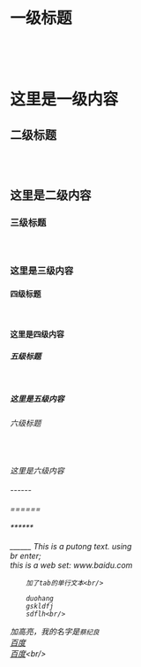 <h1>一级标题<h1><br/>
<br/>
这里是一级内容<br/>
<h2>二级标题<h2><br/>
<br/>
这里是二级内容<br/>
<h3>三级标题<h3><br/>
<br/>
这里是三级内容<br/>
<h4>四级标题<h4><br/>
<br/>
这里是四级内容<br/>
<h5>五级标题<h5><br/>
<br/>
这里是五级内容<br/>
<h6>六级标题<h6><br/>
<br/>
这里是六级内容<br/>
<br/>
------<br/>
<br/>
======<br/>
<br/>
******<br/>
<br/>
______
This is a putong text.
using <br/>
br enter;
<br>
this is a web set: www.baidu.com<br/>

		加了tab的单行文本<br/>

		duohang
		gskldfj
		sdflh<br/>
加高亮，我的名字是`蔡纪良`<br/>
[百度](http://www.baidu.com/)<br/>[百度](http://www.baidu.com/"这是百度")<br/>